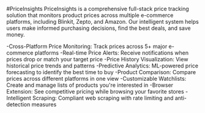#PriceInsights
PriceInsights is a comprehensive full-stack price tracking solution that monitors product prices across multiple e-commerce platforms, including Blinkit, Zepto, and Amazon. Our intelligent system helps users make informed purchasing decisions, find the best deals, and save money.

-Cross-Platform Price Monitoring: Track prices across 5+ major e-commerce platforms
-Real-time Price Alerts: Receive notifications when prices drop or match your target price
-Price History Visualization: View historical price trends and patterns
-Predictive Analytics: ML-powered price forecasting to identify the best time to buy
-Product Comparison: Compare prices across different platforms in one view
-Customizable Watchlists: Create and manage lists of products you're interested in
-Browser Extension: See competitive pricing while browsing your favorite stores
-Intelligent Scraping: Compliant web scraping with rate limiting and anti-detection measures
